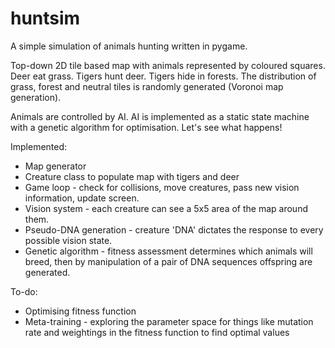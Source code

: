 # huntsim
A simple simulation of animals hunting written in pygame.

Top-down 2D tile based map with animals represented by coloured squares. 
Deer eat grass. Tigers hunt deer. Tigers hide in forests. 
The distribution of grass, forest and neutral tiles is randomly generated (Voronoi map generation).

Animals are controlled by AI. 
AI is implemented as a static state machine with a genetic algorithm for optimisation.
Let's see what happens!

Implemented:
- Map generator
- Creature class to populate map with tigers and deer
- Game loop - check for collisions, move creatures, pass new vision information, update screen.
- Vision system - each creature can see a 5x5 area of the map around them.
- Pseudo-DNA generation - creature 'DNA' dictates the response to every possible vision state.
- Genetic algorithm - fitness assessment determines which animals will breed, then by manipulation of a pair of DNA sequences offspring are generated.

To-do:
- Optimising fitness function 
- Meta-training - exploring the parameter space for things like mutation rate and weightings in the fitness function to find optimal values